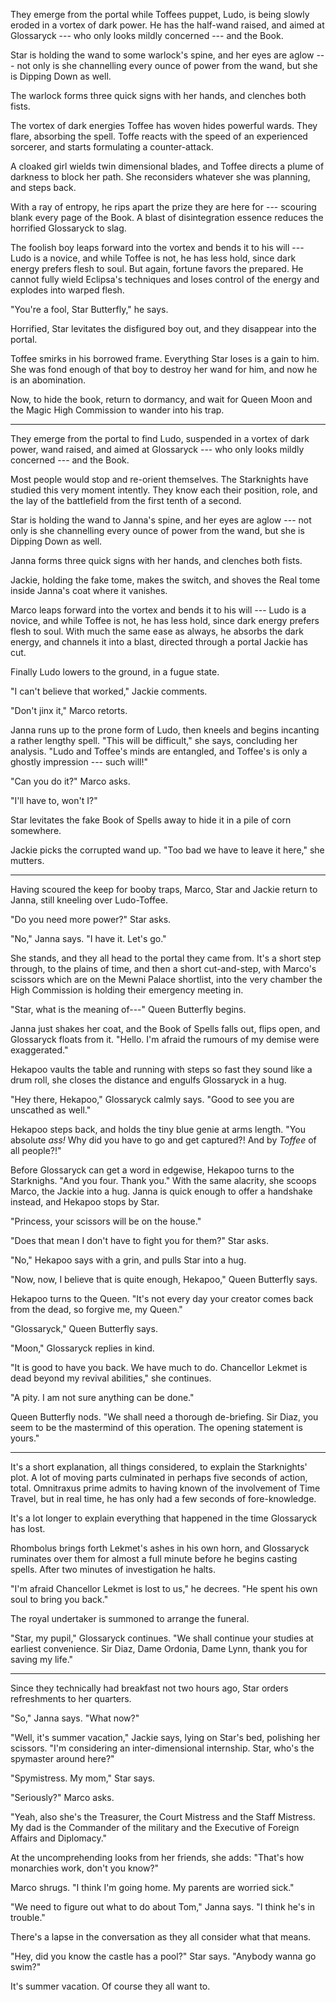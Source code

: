 They emerge from the portal while Toffees puppet, Ludo, is being slowly eroded
in a vortex of dark power. He has the half-wand raised,
and aimed at Glossaryck --- who only looks mildly concerned --- and the Book.

Star is holding the wand to some warlock's spine, and her eyes are aglow --- not only is she
channelling every ounce of power from the wand, but she is Dipping Down as well.

The warlock forms three quick signs with her hands, and clenches both fists.

The vortex of dark energies Toffee has woven hides powerful wards. They flare, absorbing
the spell. Toffe reacts with the speed of an experienced sorcerer, and starts formulating
a counter-attack.

A cloaked girl wields twin dimensional blades, and Toffee directs a plume of darkness to block her path.
She reconsiders whatever she was planning, and steps back.

With a ray of entropy, he rips apart the prize they are here for
--- scouring blank every page of the Book. A blast of disintegration essence
reduces the horrified Glossaryck to slag.

The foolish boy leaps forward into the vortex and bends it to his will --- Ludo
is a novice, and while Toffee is not, he has less hold, since dark energy prefers flesh
to soul. But again, fortune favors the prepared. He cannot fully wield
Eclipsa's techniques and loses control of the energy and explodes into warped flesh.

"You're a fool, Star Butterfly," he says.

Horrified, Star levitates the disfigured boy out, and they disappear into the portal.

Toffee smirks in his borrowed frame. Everything Star loses is a gain to him. She
was fond enough of that boy to destroy her wand for him, and now he is an abomination.

Now, to hide the book, return to dormancy, and wait for Queen Moon and the Magic
High Commission to wander into his trap.

----

They emerge from the portal to find Ludo, suspended in a vortex of dark power, wand
raised, and aimed at Glossaryck --- who only looks mildly concerned --- and the Book.

Most people would stop and re-orient themselves. The Starknights have studied this very
moment intently. They know each their position, role, and the lay of the battlefield from
the first tenth of a second.

Star is holding the wand to Janna's spine, and her eyes are aglow --- not only is she
channelling every ounce of power from the wand, but she is Dipping Down as well.

Janna forms three quick signs with her hands, and clenches both fists.

Jackie, holding the fake tome, makes the switch, and shoves the Real tome inside Janna's coat where it vanishes.

Marco leaps forward into the vortex and bends it to his will --- Ludo
is a novice, and while Toffee is not, he has less hold, since dark energy prefers flesh
to soul. With much the same ease as always, he absorbs the dark energy, and channels it
into a blast, directed through a portal Jackie has cut.

Finally Ludo lowers to the ground, in a fugue state.

"I can't believe that worked," Jackie comments.

"Don't jinx it," Marco retorts.

Janna runs up to the prone form of Ludo, then kneels and begins incanting a rather lengthy spell.
"This will be difficult," she says, concluding her analysis. "Ludo and Toffee's minds are entangled,
and Toffee's is only a ghostly impression --- such will!"

"Can you do it?" Marco asks.

"I'll have to, won't I?"

Star levitates the fake Book of Spells away to hide it in a pile of corn somewhere.

Jackie picks the corrupted wand up. "Too bad we have to leave it here," she mutters.

----

Having scoured the keep for booby traps, Marco, Star and Jackie return to Janna, still kneeling
over Ludo-Toffee.

"Do you need more power?" Star asks.

"No," Janna says. "I have it. Let's go."

She stands, and they all head to the portal they came from. It's a short step through, to the
plains of time, and then a short cut-and-step, with Marco's scissors which are on the Mewni Palace
shortlist, into the very chamber the High Commission is holding their emergency meeting in.

"Star, what is the meaning of---" Queen Butterfly begins.

Janna just shakes her coat, and the Book of Spells falls out, flips open, and Glossaryck floats
from it. "Hello. I'm afraid the rumours of my demise were exaggerated."

Hekapoo vaults the table and running with steps so fast they sound like a drum roll, she closes the distance and
engulfs Glossaryck in a hug.

"Hey there, Hekapoo," Glossaryck calmly says. "Good to see you are unscathed as well."

Hekapoo steps back, and holds the tiny blue genie at arms length. "You absolute _ass!_ Why did
you have to go and get captured?! And by _Toffee_ of all people?!"

Before Glossaryck can get a word in edgewise, Hekapoo turns to the Starknighs. "And you four.
Thank you." With the same alacrity, she scoops Marco, the Jackie into a hug. Janna is quick
enough to offer a handshake instead, and Hekapoo stops by Star.

"Princess, your scissors will be on the house."

"Does that mean I don't have to fight you for them?" Star asks.

"No," Hekapoo says with a grin, and pulls Star into a hug.

"Now, now, I believe that is quite enough, Hekapoo," Queen Butterfly says.

Hekapoo turns to the Queen. "It's not every day your creator comes back from the
dead, so forgive me, my Queen."

"Glossaryck," Queen Butterfly says.

"Moon," Glossaryck replies in kind.

"It is good to have you back. We have much to do. Chancellor Lekmet is dead beyond my
revival abilities," she continues.

"A pity. I am not sure anything can be done."

Queen Butterfly nods. "We shall need a thorough de-briefing. Sir Diaz, you seem to
be the mastermind of this operation. The opening statement is yours."

----

It's a short explanation, all things considered, to explain the Starknights' plot.
A lot of moving parts culminated in perhaps five seconds of action, total.
Omnitraxus prime admits to having known of
the involvement of Time Travel, but in real time, he has only had a few seconds of
fore-knowledge.

It's a lot longer to explain everything that happened in the time Glossaryck has lost.

Rhombolus brings forth Lekmet's ashes in his own horn, and Glossaryck ruminates over
them for almost a full minute before he begins casting spells. After two minutes of
investigation he halts.

"I'm afraid Chancellor Lekmet is lost to us," he decrees. "He spent his own soul
to bring you back."

The royal undertaker is summoned to arrange the funeral.

"Star, my pupil," Glossaryck continues. "We shall continue your studies at earliest convenience.
Sir Diaz, Dame Ordonia, Dame Lynn, thank you for saving my life."

----

Since they technically had breakfast not two hours ago, Star orders refreshments to her
quarters.

"So," Janna says. "What now?"

"Well, it's summer vacation," Jackie says, lying on Star's bed, polishing her
scissors. "I'm considering an inter-dimensional internship.
Star, who's the spymaster around here?"

"Spymistress. My mom," Star says.

"Seriously?" Marco asks.

"Yeah, also she's the Treasurer, the Court Mistress and the Staff Mistress. My dad is the
Commander of the military and the Executive of Foreign Affairs and Diplomacy."

At the uncomprehending looks from her friends, she adds: "That's how monarchies work,
don't you know?"

Marco shrugs. "I think I'm going home. My parents are worried sick."

"We need to figure out what to do about Tom," Janna says. "I think he's in trouble."

There's a lapse in the conversation as they all consider what that means.

"Hey, did you know the castle has a pool?" Star says. "Anybody wanna go swim?"

It's summer vacation. Of course they all want to.
